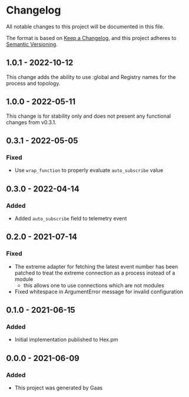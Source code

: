 # Changelog

All notable changes to this project will be documented in this file.

The format is based on [Keep a
Changelog](https://keepachangelog.com/en/1.0.0/), and this project adheres to
[Semantic Versioning](https://semver.org/spec/v2.0.0.html).

<!--

## UNRELEASED

-->
## 1.0.1 - 2022-10-12

This change adds the ability to use :global and Registry names for the process
and topology.

## 1.0.0 - 2022-05-11

This change is for stability only and does not present any functional
changes from v0.3.1.

## 0.3.1 - 2022-05-05

### Fixed

- Use `wrap_function` to properly evaluate `auto_subscribe` value

## 0.3.0 - 2022-04-14

### Added

- Added `auto_subscribe` field to telemetry event

## 0.2.0 - 2021-07-14

### Fixed

- The extreme adapter for fetching the latest event number has been patched
  to treat the extreme connection as a process instead of a module
    - this allows one to use connections which are not modules
- Fixed whitespace in ArgumentError message for invalid configuration

## 0.1.0 - 2021-06-15

### Added

- Initial implementation published to Hex.pm

## 0.0.0 - 2021-06-09

### Added

- This project was generated by Gaas
